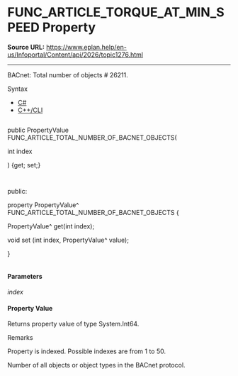 # FUNC_ARTICLE_TORQUE_AT_MIN_SPEED Property

**Source URL:** https://www.eplan.help/en-us/Infoportal/Content/api/2026/topic1276.html

---

BACnet: Total number of objects # 26211.

Syntax

- [C#](#i-syntax-CS)
- [C++/CLI](#i-syntax-CPP2005)

```
```
public PropertyValue FUNC_ARTICLE_TOTAL_NUMBER_OF_BACNET_OBJECTS( 

   int index

) {get; set;}
```
```

```
```
public:

property PropertyValue^ FUNC_ARTICLE_TOTAL_NUMBER_OF_BACNET_OBJECTS {

   PropertyValue^ get(int index);

   void set (int index, PropertyValue^ value);

}
```
```

#### Parameters

*index*

#### Property Value

Returns property value of type System.Int64.

Remarks

Property is indexed. Possible indexes are from 1 to 50.

Number of all objects or object types in the BACnet protocol.
